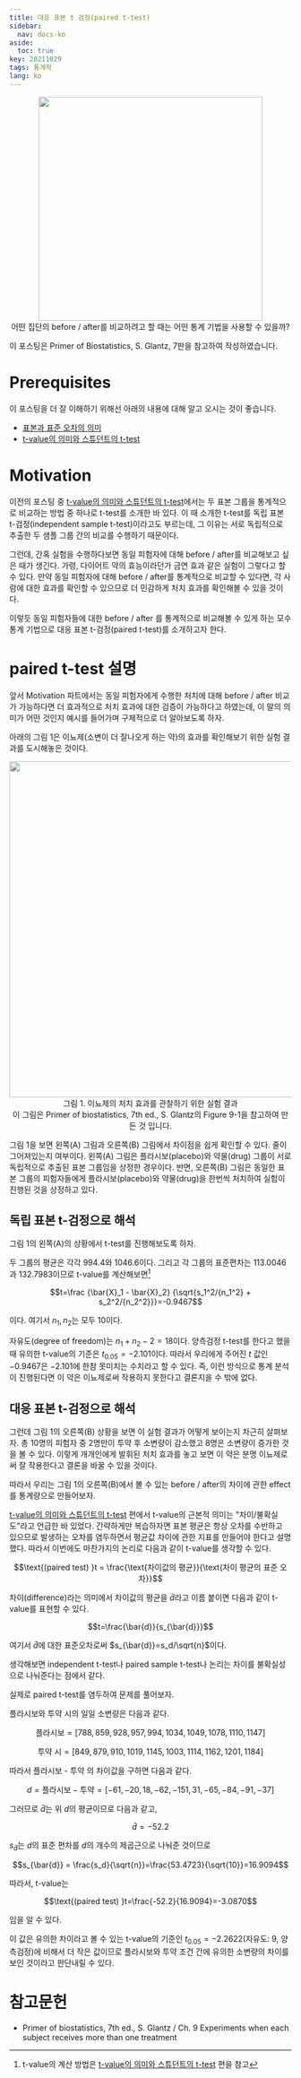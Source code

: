 ```yaml
---
title: 대응 표본 t 검정(paired t-test)
sidebar:
  nav: docs-ko
aside:
  toc: true
key: 20211029
tags: 통계학
lang: ko
---
```


<p align = "center">
  <img width = "400" src = "https://raw.githubusercontent.com/angeloyeo/angeloyeo.github.io/master/pics/2021-10-29-paired_t_test/pic0.png">
  <br>
  어떤 집단의 before / after를 비교하려고 할 때는 어떤 통계 기법을 사용할 수 있을까?
</p>

이 포스팅은 Primer of Biostatistics, S. Glantz, 7판을 참고하여 작성하였습니다.

# Prerequisites

이 포스팅을 더 잘 이해하기 위해선 아래의 내용에 대해 알고 오시는 것이 좋습니다.

* [표본과 표준 오차의 의미](https://angeloyeo.github.io/2020/02/12/standard_error.html)
* [t-value의 의미와 스튜던트의 t-test](https://angeloyeo.github.io/2020/02/13/Students_t_test.html)

# Motivation

이전의 포스팅 중 [t-value의 의미와 스튜던트의 t-test](https://angeloyeo.github.io/2020/02/13/Students_t_test.html)에서는 두 표본 그룹을 통계적으로 비교하는 방법 중 하나로 t-test를 소개한 바 있다. 이 때 소개한 t-test를 독립 표본 t-검정(independent sample t-test)이라고도 부르는데, 그 이유는 서로 독립적으로 추출한 두 샘플 그룹 간의 비교를 수행하기 때문이다.

그런데, 간혹 실험을 수행하다보면 동일 피험자에 대해 before / after를 비교해보고 싶은 때가 생긴다. 가령, 다이어트 약의 효능이라던가 금연 효과 같은 실험이 그렇다고 할 수 있다. 만약 동일 피험자에 대해 before / after를 통계적으로 비교할 수 있다면, 각 사람에 대한 효과를 확인할 수 있으므로 더 민감하게 처치 효과를 확인해볼 수 있을 것이다.

이렇듯 동일 피험자들에 대한 before / after 를 통계적으로 비교해볼 수 있게 하는 모수 통계 기법으로 대응 표본 t-검정(paired t-test)를 소개하고자 한다.

# paired t-test 설명

앞서 Motivation 파트에서는 동일 피험자에게 수행한 처치에 대해 before / after 비교가 가능하다면 더 효과적으로 처치 효과에 대한 검증이 가능하다고 하였는데, 이 말의 의미가 어떤 것인지 예시를 들어가며 구체적으로 더 알아보도록 하자.

아래의 그림 1은 이뇨제(소변이 더 잘나오게 하는 약)의 효과를 확인해보기 위한 실험 결과를 도시해놓은 것이다.

<p align = "center">
  <img width = "600" src = "https://raw.githubusercontent.com/angeloyeo/angeloyeo.github.io/master/pics/2021-10-29-paired_t_test/pic1.png">
  <br>
  그림 1. 이뇨제의 처치 효과를 관찰하기 위한 실험 결과
  <br>
  이 그림은 Primer of biostatistics, 7th ed., S. Glantz의 Figure 9-1을 참고하여 만든 것 입니다.
</p>

그림 1을 보면 왼쪽(A) 그림과 오른쪽(B) 그림에서 차이점을 쉽게 확인할 수 있다. 줄이 그어져있는지 여부이다. 왼쪽(A) 그림은 플라시보(placebo)와 약물(drug) 그룹이 서로 독립적으로 추출된 표본 그룹임을 상정한 경우이다. 반면, 오른쪽(B) 그림은 동일한 표본 그룹의 피험자들에게 플라시보(placebo)와 약물(drug)을 한번씩 처치하여 실험이 진행된 것을 상정하고 있다.

## 독립 표본 t-검정으로 해석

그림 1의 왼쪽(A)의 상황에서 t-test를 진행해보도록 하자. 

두 그룹의 평균은 각각 994.4와 1046.6이다. 그리고 각 그룹의 표준편차는 113.0046과 132.7983이므로 t-value를 계산해보면[^1]

[^1]: t-value의 계산 방법은 [t-value의 의미와 스튜던트의 t-test](https://angeloyeo.github.io/2020/02/13/Students_t_test.html) 편을 참고

$$t=\frac
{\bar{X}_1 - \bar{X}_2}
{\sqrt{s_1^2/{n_1^2} + s_2^2/{n_2^2}}}=-0.9467$$

이다. 여기서 $n_1, n_2$는 모두 10이다.

자유도(degree of freedom)는 $n_1+n_2-2=18$이다. 양측검정 t-test를 한다고 했을 때 유의한 t-value의 기준은 $t_{0.05}=-2.101$이다. 따라서 우리에게 주어진 $t$ 값인 $-0.9467$은 $-2.101$에 한참 못미치는 수치라고 할 수 있다. 즉, 이런 방식으로 통계 분석이 진행된다면 이 약은 이뇨제로써 작용하지 못한다고 결론지을 수 밖에 없다.

## 대응 표본 t-검정으로 해석

그런데 그림 1의 오른쪽(B) 상황을 보면 이 실험 결과가 어떻게 보이는지 차근히 살펴보자. 총 10명의 피험자 중 2명만이 투약 후 소변량이 감소했고 8명은 소변량이 증가한 것을 볼 수 있다. 이렇게 개개인에게 발휘된 처치 효과를 놓고 보면 이 약은 분명 이뇨제로써 잘 작용한다고 결론을 바꿀 수 있을 것이다.

따라서 우리는 그림 1의 오른쪽(B)에서 볼 수 있는 before / after의 차이에 관한 effect를 통계량으로 만들어보자. 

[t-value의 의미와 스튜던트의 t-test](https://angeloyeo.github.io/2020/02/13/Students_t_test.html) 편에서 t-value의 근본적 의미는 "차이/불확실도"라고 언급한 바 있었다. 간략하게만 복습하자면 표본 평균은 항상 오차를 수반하고 있으므로 발생하는 오차를 염두하면서 평균값 차이에 관한 지표를 만들어야 한다고 설명했다. 따라서 이번에도 마찬가지의 논리로 다음과 같이 t-value를 생각할 수 있다.

$$\text{(paired test) }t = \frac{\text{차이값의 평균}}{\text{차이 평균의 표준 오차}}$$

차이(difference)라는 의미에서 차이값의 평균을 $\bar{d}$라고 이름 붙이면 다음과 같이 t-value를 표현할 수 있다.

$$t=\frac{\bar{d}}{s_{\bar{d}}}$$

여기서 $\bar{d}$에 대한 표준오차로써 $s_{\bar{d}}=s_d/\sqrt{n}$이다.

생각해보면 independent t-test나 paired sample t-test나 논리는 차이를 불확실성으로 나눠준다는 점에서 같다.

실제로 paired t-test를 염두하여 문제를 풀어보자.

플라시보와 투약 시의 일일 소변량은 다음과 같다.

$$\text{플라시보}= [788, 859, 928, 957, 994, 1034, 1049, 1078, 1110, 1147]$$

$$\text{투약 시} = [849, 879, 910, 1019, 1145, 1003, 1114, 1162, 1201, 1184]$$

따라서 플라시보 - 투약 의 차이값을 구하면 다음과 같다.

$$d = \text{플라시보}-\text{투약}=[-61, -20, 18, -62, -151, 31, -65, -84, -91, -37]$$

그러므로 $\bar{d}$는 위 $d$의 평균이므로 다음과 같고,

$$\bar{d} = -52.2$$

$s_{\bar{d}}$는 $d$의 표준 편차를 $d$의 개수의 제곱근으로 나눠준 것이므로

$$s_{\bar{d}} = \frac{s_d}{\sqrt{n}}=\frac{53.4723}{\sqrt{10}}=16.9094$$

따라서, t-value는

$$\text{(paired test) }t=\frac{-52.2}{16.9094}=-3.0870$$

임을 알 수 있다.

이 값은 유의한 차이라고 볼 수 있는 t-value의 기준인 $t_{0.05}=-2.2622$(자유도: 9, 양측검정)에 비해서 더 작은 값이므로 플라시보와 투약 조건 간에 유의한 소변량의 차이를 보인 것이라고 판단내릴 수 있다.

# 참고문헌

* Primer of biostatistics, 7th ed., S. Glantz / Ch. 9 Experiments when each subject receives more than one treatment